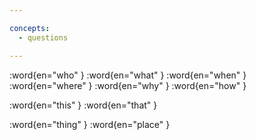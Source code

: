 ```yaml
---

concepts:
  - questions

---
```


:word{en="who" }
:word{en="what" }
:word{en="when" }
:word{en="where" }
:word{en="why" }
:word{en="how" }

:word{en="this" }
:word{en="that" }

:word{en="thing" }
:word{en="place" }
